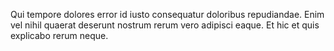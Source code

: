 Qui tempore dolores error id iusto consequatur doloribus repudiandae. Enim vel nihil quaerat deserunt nostrum rerum vero adipisci eaque. Et hic et quis explicabo rerum neque.